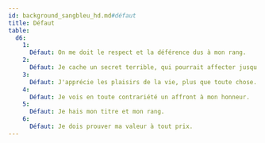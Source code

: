 ```yaml
---
id: background_sangbleu_hd.md#défaut
title: Défaut
table:
  d6:
    1:
      Défaut: On me doit le respect et la déférence dus à mon rang.
    2:
      Défaut: Je cache un secret terrible, qui pourrait affecter jusqu'à mon titre et ma famille.
    3:
      Défaut: J'apprécie les plaisirs de la vie, plus que toute chose.
    4:
      Défaut: Je vois en toute contrariété un affront à mon honneur.
    5:
      Défaut: Je hais mon titre et mon rang.
    6:
      Défaut: Je dois prouver ma valeur à tout prix.
---
```


